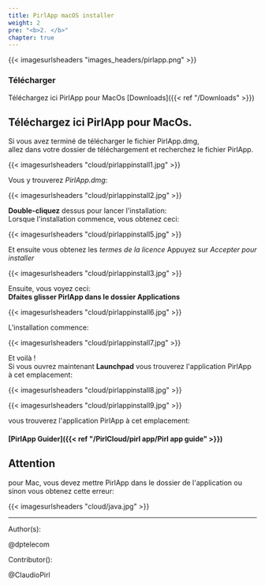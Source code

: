 ```yaml
---
title: PirlApp macOS installer
weight: 2
pre: "<b>2. </b>"
chapter: true
---
```

{{< imagesurlsheaders "images_headers/pirlapp.png" >}}

### Télécharger

Téléchargez ici  PirlApp pour MacOs
[Downloads]({{< ref "/Downloads" >}})

## Téléchargez ici PirlApp pour MacOs.   

Si vous avez terminé de télécharger le fichier PirlApp.dmg,  
allez dans votre dossier de téléchargement et recherchez le fichier PirlApp.  

{{< imagesurlsheaders "cloud/pirlappinstall1.jpg" >}}

Vous y trouverez  *PirlApp.dmg*:

{{< imagesurlsheaders "cloud/pirlappinstall2.jpg" >}}

**Double-cliquez** dessus pour lancer l'installation:  
Lorsque l'installation commence, vous obtenez ceci:  

{{< imagesurlsheaders "cloud/pirlappinstall5.jpg" >}}

Et ensuite vous obtenez les *termes de la licence*
Appuyez sur  *Accepter pour installer*

{{< imagesurlsheaders "cloud/pirlappinstall3.jpg" >}}

Ensuite, vous voyez ceci:  
**Dfaites glisser PirlApp dans le dossier Applications**  

{{< imagesurlsheaders "cloud/pirlappinstall6.jpg" >}}

L'installation commence:  

{{< imagesurlsheaders "cloud/pirlappinstall7.jpg" >}}

Et voilà !  
Si vous ouvrez maintenant  **Launchpad** vous trouverez l'application PirlApp à cet emplacement:  

{{< imagesurlsheaders "cloud/pirlappinstall8.jpg" >}}

{{< imagesurlsheaders "cloud/pirlappinstall9.jpg" >}}

vous trouverez l'application PirlApp à cet emplacement:  

#### [PirlApp Guider]({{< ref "/PirlCloud/pirl app/Pirl app guide" >}})

## Attention

pour Mac, vous devez mettre PirlApp dans le dossier de l'application ou sinon vous obtenez cette erreur:  

{{< imagesurlsheaders "cloud/java.jpg" >}}

---
Author(s):  

@dptelecom  

Contributor():  

@ClaudioPirl
